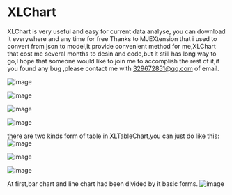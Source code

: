 # XLChart
XLChart is very useful and easy for current data analyse, you can download it everywhere and any time for free
Thanks to MJEXtension that i used to convert from json to model,it provide convenient method for me,XLChart that cost me several months to desin and code,but it still has long way to go,I hope that someone would like to join me to accomplish the rest of it,if you found any bug ,please contact me with 329672851@qq.com of email.

![image](https://github.com/aimsgmiss/XLChart/blob/master/XLChartClient/ScreenShots/XLPieChart.gif)

![image](https://github.com/aimsgmiss/XLChart/blob/master/XLChartClient/ScreenShots/XLQuadrantChart.gif)

![image](https://github.com/aimsgmiss/XLChart/blob/master/XLChartClient/ScreenShots/XLBarUpChart.gif)

![image](https://github.com/aimsgmiss/XLChart/blob/master/XLChartClient/ScreenShots/XLBarRightChart.gif)

 there are two kinds form of table in XLTableChart,you can just do like this:
![image](https://github.com/aimsgmiss/XLChart/blob/master/XLChartClient/ScreenShots/XLTableNormalChart.gif)

![image](https://github.com/aimsgmiss/XLChart/blob/master/XLChartClient/ScreenShots/XLTableChart.gif)

![image](https://github.com/aimsgmiss/XLChart/blob/master/XLChartClient/ScreenShots/XLRadarChart.gif)

At first,bar chart and line chart had been divided by it basic forms.
![image](https://github.com/aimsgmiss/XLChart/blob/master/XLChartClient/ScreenShots/XLBarLineChart.gif)


